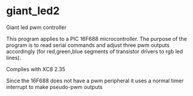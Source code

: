 # giant_led2
Giant led pwm controller

This program applies to a PIC 16F688 microcontroller. The purpose of the program is to read serial commands and adjust three pwm outputs accordingly (for red,green,blue segments of transistor drivers to rgb led lines). 

Compiles with XC8 2.35

Since the 16F688 does not have a pwm peripheral it uses a normal timer interrupt to make pseudo-pwm outputs
